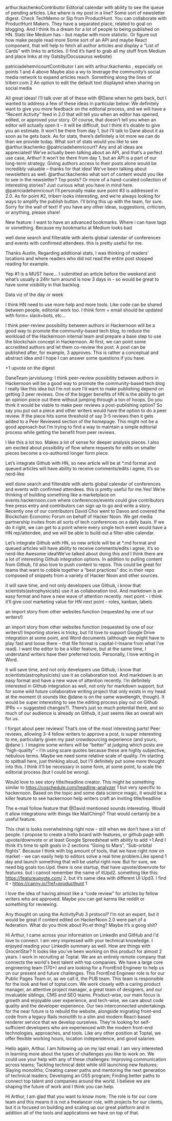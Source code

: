arthur.tkachenkoContributor
Editorial calendar with ability to see the queue of pending articles. Like where is my post in a line?
Some sort of newsletter digest. Check TechMemo or Sip from ProductHunt.
You can collaborate with ProductHunt Makers. They have a separated place, related to goal on blogging. And I think Its a dream for a lot of people to being published on HN.
Stats like Medium has - but maybe with more statistic. Or figure out how make people read more
Some sort of an API and maybe React component, that will help to fetch all author articles and display a “List of Cards” with links to articles. (I find it’s hard to grab all my stuff from Medium and place links at my Gatsby/Docusaurus website)

patriciadehemricourtContributor
I am with arthur.tkachenko , especially on points 1 and 4 above
Maybe also a wy to leverage the community’s social media network to expand articles reach. Something along the lines of triberr.com 2
An option to edit the default text displayed when sharing on social media

All great ideas! I’ll talk over all of these with @Dane when he gets back, but I wanted to address a few of these ideas in particular below:
We definitely want to give you more feedback on the editorial process, and we will have a “Recent Activity” feed in 2.0 that will tell you when an editor has opened, edited, or approved your story. Of course, that doesn’t tell you when an editor will actually open it – it will be difficult, but I think it’s doable to give you an estimate. It won’t be there from day 1, but I’ll talk to Dane about it as soon as he gets back.
As for stats, there’s definitely a lot more we can do than we provide today. What sort of stats would you like to see @arthur.tkachenko @patriciadehemricourt? Any and all ideas are appreciated!
We’ve actually been talking about an API, and that’s a perfect use case, Arthur! It won’t be there from day 1, but an API is a part of our long-term strategy. Giving authors access to their posts alone would be incredibly valuable – thanks for that idea!
We’ve been talking about newsletters as well. @arthur.tkachenko what sort of content would you like to see in the newsletter? Top posts? Or more of a hand-curated collection of interesting stories? Just curious what you have in mind here.
@patriciadehemricourt I’ll personally make sure point #3 is addressed in 2.0.  As for point #2, triberr looks interesting, and we’re always looking for ways to amplify the publish button. I’ll bring this up with the team, for sure.
Sorry for the wall of text! If you have any other ideas, suggestions, criticism, or anything, please share!

New feature: I want to have an advanced bookmarks. Where i can have tags or something. Because my bookmarks at Medium looks bad

well done search and filterable with alerts global calendar of conferences and events with confirmed attendees. this is pretty useful for me.

Thanks Austin,
Regarding additional stats, I was thinking of readers’ locations and where readers who did not read the entire post stopped reading for example.

Yep #1 is a MUST have…
I submitted an article before the weekend and what’s usually a 24hr turn around is now 3 days in - so would be great to have some visibility in that backlog.

Data viz of the day or week

I think HN need to use more help and more tools. Like code can be shared between people, editorial work too. I think form + email should be updated with form+ slack+bots, etc…

I think peer-review possibility between authors in Hackernoon will be a good way to promote the community-based tech blog, to reduce the workload of the Hackernoon internal team and prepare a base step to use the blockchain concept in Hackernoon. At first, we can point some accredited authors and let them co-review the post. A post can be published after, for example, 3 approves. This is rather a conceptual and abstract idea and I hope I can answer some questions if you have.

+1 upvote on the digest

DaneTeam jarvisluong: I think peer-review possibility between authors in Hackernoon will be a good way to promote the community-based tech blog I really like this idea but I’m not sure I’d want to make publishing depend on getting 3 peer reviews. One of the bigger benefits of HN is the ability to get an opinion piece out there without jumping through a ton of hoops. Do you think it would be viable to make peer reviews a post-publishing option? So say you put out a piece and other writers would have the option to do a peer review. If the piece hits some threshold of say 3-5 reviews then it gets added to a Peer Reviewed section of the homepage. This might not be a good approach but I’m trying to find a way to maintain a simple editorial process while getting the benefit from peer reviews.

I like this a lot too. Makes a lot of sense for deeper analysis pieces. I also am excited about possibility of flow where requests for edits on smaller pieces become a co-authored longer form piece.

Let’s integrate Github with HN, so new article will be at *.md format and queued articles will have ability to receive comments/edits i agree, it’s so nerd-like

well done search and filterable with alerts global calendar of conferences and events with confirmed attendees. this is pretty useful for me.Yes! We’re thinking of building something like a marketplace on events.hackernoon.com where conferences/events could give contributors free press entry and contributors can sign up to go and write a story. Recently one of our contributors David Choi went to Davos and covered the Blockchain Economic Forum on behalf of Hacker Noon. We get media partnership invites from all sorts of tech conferences on a daily basis. If we do it right, we can get to a point where every single tech event would have a HN rep/attendee, and we will be able to build out a filter-able calendar.

Let’s integrate Github with HN, so new article will be at *.md format and queued articles will have ability to receive comments/edits i agree, it’s so nerd-like
Awesome idea!We’ve talked about doing this and I think there are a lot of interesting Github integration options. In addition to pulling content from Github, I’d also love to push content to repos. This could be great for teams that want to cobble together a “best practices” doc in their repo composed of snippets from a variety of Hacker Noon and other sources.

it will save time, and not only developers use Github, i know that scientists(astrophysicists) use it as collaboration tool. And markdown is an easy format and have a new wave of attention recently.
next point - i think it’ll give cool marketing value for HN
next point - roles, kanban, labels

an import story from other websites function (requested by one of our writers!)

an import story from other websites function (requested by one of our writers!)
Importing stories is tricky, but I’d love to support Google Drive integration at some point, and Word documents (although we might have to play fast and loose there – that file format is capital-I-Insane from what I’ve read). I want the editor to be a killer feature, but at the same time, I understand writers have their preferred tools. Personally, I love writing in Word.

it will save time, and not only developers use Github, i know that scientists(astrophysicists) use it as collaboration tool. And markdown is an easy format and have a new wave of attention recently.
I’m definitely interested in Github integration as well, not only for markdown support, but for some wild future collaborative writing project that only exists in my head at the moment (it sounds like @dane is on the same wavelength, though).  It would be super interesting to see the editing process play out on Github (PRs == suggested changes?). There’s just so much potential there, and so much of our audience is already on Github, it just seems like an overall win for us.

I forgot about peer reviews! That’s one of the most interesting parts! Peer reviews, allowing 3-4 fellow writers to approve a post, is super interesting to me, particularly given my past crowdsourcing experience (and yours, @dane ). I imagine some writers will be “better” at judging which posts are “high-quality” – I’m using scare quotes because these are highly subjective, nebulous terms. Maybe we need some relative scale of quality. I’m starting to spitball here, just thinking aloud, but I’ll definitely put some more thought into this. I think it’ll be necessary in some form, at some point, to scale the editorial process (but I could be wrong).

Would love to see story title/headline creator. This might be something similar to https://coschedule.com/headline-analyzer 1 but very specific to hackernoon.
Based on the topic and some data science magic, it would be a killer feature to see hackernoon help writers craft an inviting title/headline

The e-mail follow feature that @David mentioned sounds interesting. Would it allow integrations with things like MailChimp? That would certainly be a useful feature.

This chat is looks overwhelming right now - still when we don’t have a lot of people. I propose to create a trello board with features, or github page with upvote/downvote or at least Google Spreedsheat with ability to add +1.And I think it’s time to split goals in 2 sections “Going to Mars”, “Sub-orbital flights”. Because I think with big amount of tools, that we have right now on market - we can easily help to editors solve a real time problem.Like spend 1 day and launch something that will be useful right now. But for sure, we need big goals too.Upd. there is one startup, that have upvote/downvote for features. but i cannot remember the name of itUpd2. something like this: https://featureupvote.com/ 2, but it’s same idea with different UI
Upd3. I find it - https://canny.io/?ref=producthunt 1

I love the idea of having almost like a “code review” for articles by fellow writers who are approved. Maybe you can get karma like reddit or something for reviewing.

Any thought on using the ActivityPub 3 protocol?
I’m not an expert, but it would be great if content edited on HackerNoon 2.0 were part of a federation.
What do you think about Po.et thing?
Maybe it’s a goog shit?

Hi Arthur,
I came across your information on LinkedIn and GitHub and I'd love to connect. I am very impressed with your technical knowledge. I enjoyed reading your LinkedIn summary as well. How are things with GroceriStar? It looks like you've been working on this product for almost 2 years.
I work in recruiting at Toptal. We are an entirely remote company that connects the world's best talent with top companies. We have a large core engineering team (170+) and are looking for a FrontEnd Engineer to help us on our present and future challenges.
This FrontEnd Engineer role is for our Public Pages Team or, as we call it, the PUB team. This team is responsible for the look and feel of toptal.com. We work closely with a caring product manager, an attentive project manager, a great team of designers, and our invaluable siblings, CMS and SEO teams. Product-wise, our main focus is growth and enjoyable user experience, and tech-wise, we care about code quality and the developer experience. Our two interconnected undertakings for the near future is to rebuild the website, alongside migrating front-end code from a legacy Rails monolith to a slim and modern React-based renderer service that we develop ourselves.
They're looking for self-sufficient developers who are experienced with the modern front-end technologies, approaches, and tools. Like any other position at Toptal, we offer flexible working hours, location independence, and good salaries.

Hello again, Arthur. I am following up on my last email. I am very interested in learning more about the types of challenges you like to work on. We could use your help with any of these challenges:
Improving communication across teams;
Tackling technical debt while still launching new features;
Slaying monoliths;
Creating career paths and mentoring the next generation of technical leaders;
Developing an OSS program;
Finding better paths to connect top talent and companies around the world.
I believe we are shaping the future of work and I think you can help.

Hi Arthur,
I am glad that you want to know more. The role is for our core team and this means it is not a freelancer role, with projects for our clients, but it is focused on building and scaling up our great platform and in addition all of the tools and applications we have on top of that.
